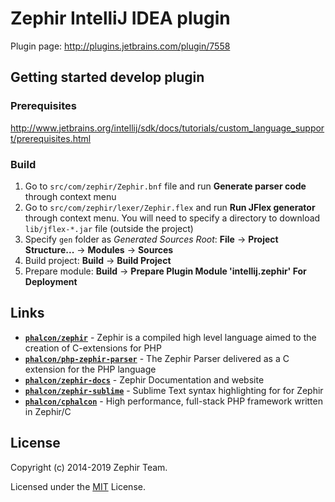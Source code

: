 # Zephir IntelliJ IDEA plugin

Plugin page: http://plugins.jetbrains.com/plugin/7558

## Getting started develop plugin

### Prerequisites

http://www.jetbrains.org/intellij/sdk/docs/tutorials/custom_language_support/prerequisites.html

### Build

1. Go to `src/com/zephir/Zephir.bnf` file and run **Generate parser code** through context menu
2. Go to `src/com/zephir/lexer/Zephir.flex` and run **Run JFlex generator** through context menu.
   You will need to specify a directory to download `lib/jflex-*.jar` file (outside the project)
3. Specify `gen` folder as _Generated Sources Root_:
   **File** -> **Project Structure...** -> **Modules** -> **Sources**
4. Build project: **Build** -> **Build Project**
5. Prepare module: **Build** -> **Prepare Plugin Module 'intellij.zephir' For Deployment**

## Links

+ [**`phalcon/zephir`**](https://github.com/phalcon/zephir) - Zephir is a compiled high level language aimed to the creation of C-extensions for PHP
+ [**`phalcon/php-zephir-parser`**](https://github.com/phalcon/php-zephir-parser) - The Zephir Parser delivered as a C extension for the PHP language
+ [**`phalcon/zephir-docs`**](https://github.com/phalcon/zephir-docs) - Zephir Documentation and website
+ [**`phalcon/zephir-sublime`**](https://github.com/phalcon/zephir-sublime) - Sublime Text syntax highlighting for for Zephir
+ [**`phalcon/cphalcon`**](https://github.com/phalcon/cphalcon) - High performance, full-stack PHP framework written in Zephir/C

## License

Copyright (c) 2014-2019 Zephir Team.

Licensed under the [MIT](LICENSE) License.
